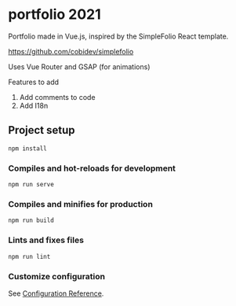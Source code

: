 # portfolio 2021

Portfolio made in Vue.js, inspired by the SimpleFolio React template.

https://github.com/cobidev/simplefolio

Uses Vue Router and GSAP (for animations)

Features to add

1. Add comments to code
2. Add I18n

## Project setup
```
npm install
```

### Compiles and hot-reloads for development
```
npm run serve
```

### Compiles and minifies for production
```
npm run build
```

### Lints and fixes files
```
npm run lint
```

### Customize configuration
See [Configuration Reference](https://cli.vuejs.org/config/).
